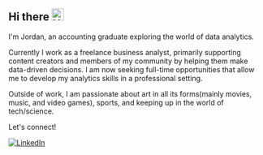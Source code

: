 ## Hi there <img src="https://user-images.githubusercontent.com/youruserid/imagename.png" alt="Hi image" style="height:24px;">


I'm Jordan, an accounting graduate exploring the world of data analytics.

Currently I work as a freelance business analyst, primarily supporting content creators and members of my community by helping them make data-driven decisions. I am now seeking full-time opportunities that allow me to develop my analytics skills in a professional setting.

Outside of work, I am passionate about art in all its forms(mainly movies, music, and video games), sports, and keeping up in the world of tech/science. 

Let's connect!


[![LinkedIn](https://img.shields.io/badge/LinkedIn-blue?logo=linkedin&logoColor=white)](https://www.linkedin.com/in/jordan-chong//)


